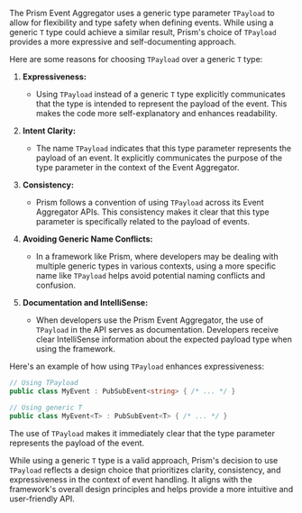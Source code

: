 The Prism Event Aggregator uses a generic type parameter `TPayload` to allow for flexibility and type safety when defining events. While using a generic `T` type could achieve a similar result, Prism's choice of `TPayload` provides a more expressive and self-documenting approach.

Here are some reasons for choosing `TPayload` over a generic `T` type:

1. **Expressiveness:**
   - Using `TPayload` instead of a generic `T` type explicitly communicates that the type is intended to represent the payload of the event. This makes the code more self-explanatory and enhances readability.

2. **Intent Clarity:**
   - The name `TPayload` indicates that this type parameter represents the payload of an event. It explicitly communicates the purpose of the type parameter in the context of the Event Aggregator.

3. **Consistency:**
   - Prism follows a convention of using `TPayload` across its Event Aggregator APIs. This consistency makes it clear that this type parameter is specifically related to the payload of events.

4. **Avoiding Generic Name Conflicts:**
   - In a framework like Prism, where developers may be dealing with multiple generic types in various contexts, using a more specific name like `TPayload` helps avoid potential naming conflicts and confusion.

5. **Documentation and IntelliSense:**
   - When developers use the Prism Event Aggregator, the use of `TPayload` in the API serves as documentation. Developers receive clear IntelliSense information about the expected payload type when using the framework.

Here's an example of how using `TPayload` enhances expressiveness:

```csharp
// Using TPayload
public class MyEvent : PubSubEvent<string> { /* ... */ }

// Using generic T
public class MyEvent<T> : PubSubEvent<T> { /* ... */ }
```

The use of `TPayload` makes it immediately clear that the type parameter represents the payload of the event.

While using a generic `T` type is a valid approach, Prism's decision to use `TPayload` reflects a design choice that prioritizes clarity, consistency, and expressiveness in the context of event handling. It aligns with the framework's overall design principles and helps provide a more intuitive and user-friendly API.